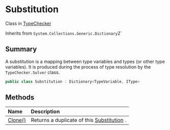 # Substitution

Class in [TypeChecker](/docs/api/csharp/typechecker.md)

Inherits from `System.Collections.Generic.Dictionary`2`

## Summary


A substitution is a mapping between type variables and types (or other
type variables). It is produced during the process of type resolution by
the  <code>TypeChecker.Solver</code>  class.


```csharp
public class Substitution : Dictionary<TypeVariable, IType>
```

## Methods

|Name|Description|
|:---|:---|
|[Clone()](/docs/api/csharp/typechecker.substitution.clone.md)|Returns a duplicate of this  <a href="typechecker.substitution.md">Substitution</a> .|

